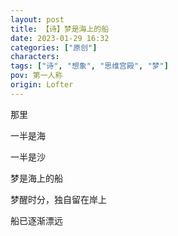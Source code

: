 ```yaml
---
layout: post
title: 【诗】梦是海上的船
date: 2023-01-29 16:32
categories: ["原创"]
characters: 
tags: ["诗", "想象", "思维宫殿", "梦"]
pov: 第一人称
origin: Lofter
---
```


那里

一半是海

一半是沙

梦是海上的船

梦醒时分，独自留在岸上

船已逐渐漂远
